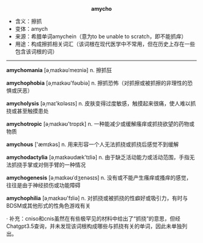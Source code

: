 
**<center>amycho</center>**

- <span class="definition">含义：擦抓</span>
- <span class="definition">变体：amych</span>
- <span class="definition">来源：希腊单词amychein（意为to be unable to scratch，即不能抓痒）</span>
- <span class="definition">用途：构成擦抓相关词汇（该词根在现代医学中不常用，但在历史上存在一些包含该词根的词）</span>

---

<span class="vocabulary">**amychomania**</span> [əˌmaɪkəʊˈmeɪniə] n. 擦抓狂 

<span class="vocabulary">**amychophobia**</span> [əˌmaɪkəʊ'fəʊbiə] n. 擦抓恐怖（对抓擦或被抓擦的非理性的恐惧或厌恶）

<span class="vocabulary">**amycholysis**</span> [əˌmaɪ'kɒlәsɪs] n. 皮肤变得过度敏感，触摸起来很痛，使人难以抓挠或甚至触摸患处 

<span class="vocabulary">**amychotropic**</span> [əˌmaɪkəʊ'trɒpɪk] n. 一种能减少或缓解瘙痒或抓挠欲望的药物或物质

<span class="vocabulary">**amychous**</span> ['æmɪkəs] n. 用来形容一个人无法抓挠或抓挠后感觉不到缓解

<span class="vocabulary">**amychodactylia**</span> [əˌmaɪkəʊdæk'tɪliə] n. 由于缺乏活动能力或活动范围，手指无法抓挠手掌或对侧手臂的一种情况

<span class="vocabulary">**amychogenesis**</span> [əˌmaɪkəʊˈdʒenəsɪs] n. 没有或不能产生瘙痒或搔痒的感觉，往往是由于神经损伤或功能障碍 

<span class="vocabulary">**amychophilia**</span> [əˌmaɪkəʊ'fɪliə] n. 对抓挠或被抓挠的性癖好或吸引力，有时与BDSM或其他形式的性角色游戏有关

· 补充：cniso和cnis虽然在有些极罕见的材料中给出了“抓挠”的意思，但经Chatgpt3.5查询，并未发现该词根构成哪些与抓挠有关的单词，因此未单独列出。
